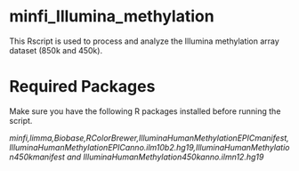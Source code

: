 # minfi_Illumina_methylation

This Rscript is used to process and analyze the Illumina methylation array dataset (850k and 450k).

# Required Packages

Make sure you have the following R packages installed before running the script.

*minfi,limma,Biobase,RColorBrewer,IlluminaHumanMethylationEPICmanifest,IlluminaHumanMethylationEPICanno.ilm10b2.hg19,IlluminaHumanMethylation450kmanifest and IlluminaHumanMethylation450kanno.ilmn12.hg19*

